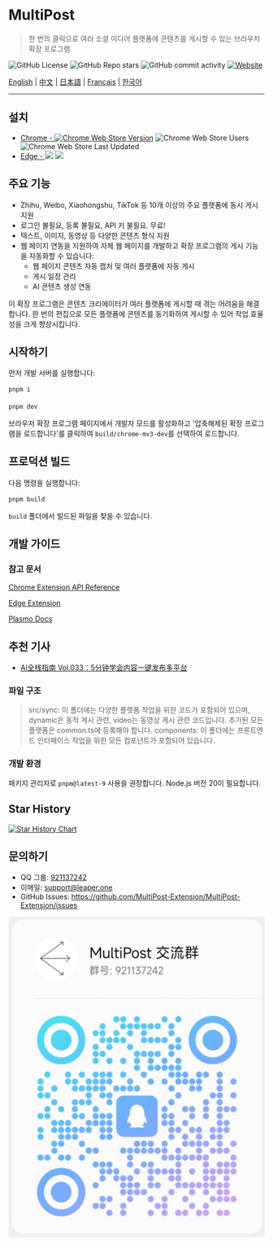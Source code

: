 # MultiPost

> 한 번의 클릭으로 여러 소셜 미디어 플랫폼에 콘텐츠를 게시할 수 있는 브라우저 확장 프로그램

![GitHub License](https://img.shields.io/github/license/leaper-one/MultiPost-Extension) ![GitHub Repo stars](https://img.shields.io/github/stars/leaper-one/MultiPost-Extension) ![GitHub commit activity](https://img.shields.io/github/commit-activity/m/leaper-one/MultiPost-Extension) [![Website](https://img.shields.io/website?url=https%3A%2F%2Fmultipost.app)](https://multipost.app)

[English](../README.md) | [中文](README-zh.md) | [日本語](README-jp.md) | [Français](README-fr.md) | [한국어](README-kr.md)

---

## 설치

- [Chrome - ![Chrome Web Store Version](https://img.shields.io/chrome-web-store/v/dhohkaclnjgcikfoaacfgijgjgceofih)](https://chromewebstore.google.com/detail/multipost/dhohkaclnjgcikfoaacfgijgjgceofih) ![Chrome Web Store Users](https://img.shields.io/chrome-web-store/users/dhohkaclnjgcikfoaacfgijgjgceofih) ![Chrome Web Store Last Updated](https://img.shields.io/chrome-web-store/last-updated/dhohkaclnjgcikfoaacfgijgjgceofih)
- [Edge - ![](https://img.shields.io/badge/dynamic/json?label=edge%20add-on&prefix=v&query=%24.version&url=https%3A%2F%2Fmicrosoftedge.microsoft.com%2Faddons%2Fgetproductdetailsbycrxid%2Fckoiphiceimehjkolnfffgbmihoppgjg)](https://microsoftedge.microsoft.com/addons/detail/multipost/ckoiphiceimehjkolnfffgbmihoppgjg) [![](https://img.shields.io/badge/dynamic/json?label=users&query=%24.activeInstallCount&url=https%3A%2F%2Fmicrosoftedge.microsoft.com%2Faddons%2Fgetproductdetailsbycrxid%2Fckoiphiceimehjkolnfffgbmihoppgjg)](https://microsoftedge.microsoft.com/addons/detail/multipost/ckoiphiceimehjkolnfffgbmihoppgjg)

## 주요 기능

- Zhihu, Weibo, Xiaohongshu, TikTok 등 10개 이상의 주요 플랫폼에 동시 게시 지원
- 로그인 불필요, 등록 불필요, API 키 불필요. 무료!
- 텍스트, 이미지, 동영상 등 다양한 콘텐츠 형식 지원
- 웹 페이지 연동을 지원하여 자체 웹 페이지를 개발하고 확장 프로그램의 게시 기능을 자동화할 수 있습니다:
  - 웹 페이지 콘텐츠 자동 캡처 및 여러 플랫폼에 자동 게시
  - 게시 일정 관리
  - AI 콘텐츠 생성 연동

이 확장 프로그램은 콘텐츠 크리에이터가 여러 플랫폼에 게시할 때 겪는 어려움을 해결합니다. 한 번의 편집으로 모든 플랫폼에 콘텐츠를 동기화하여 게시할 수 있어 작업 효율성을 크게 향상시킵니다.

## 시작하기

먼저 개발 서버를 실행합니다:

```bash
pnpm i

pnpm dev
```

브라우저 확장 프로그램 페이지에서 개발자 모드를 활성화하고 '압축해제된 확장 프로그램을 로드합니다'를 클릭하여 `build/chrome-mv3-dev`를 선택하여 로드합니다.

## 프로덕션 빌드

다음 명령을 실행합니다:

```bash
pnpm build
```

`build` 폴더에서 빌드된 파일을 찾을 수 있습니다.

## 개발 가이드

### 참고 문서

[Chrome Extension API Reference](https://developer.chrome.com/docs/extensions/reference/api)

[Edge Extension](https://learn.microsoft.com/en-us/microsoft-edge/extensions-chromium/)

[Plasmo Docs](https://docs.plasmo.com/)

## 추천 기사

- [AI全栈指南 Vol.033：5分钟学会内容一键发布多平台](https://mp.weixin.qq.com/s/K7yh6EsBLOGJzl8Gh8SwLw)

### 파일 구조

> src/sync: 이 폴더에는 다양한 플랫폼 작업을 위한 코드가 포함되어 있으며, dynamic은 동적 게시 관련, video는 동영상 게시 관련 코드입니다. 추가된 모든 플랫폼은 common.ts에 등록해야 합니다.
> components: 이 폴더에는 프론트엔드 인터페이스 작업을 위한 모든 컴포넌트가 포함되어 있습니다.

### 개발 환경

패키지 관리자로 `pnpm@latest-9` 사용을 권장합니다. Node.js 버전 20이 필요합니다.

## Star History

[![Star History Chart](https://api.star-history.com/svg?repos=leaper-one/MultiPost-Extension&type=Date)](https://star-history.com/#leaper-one/MultiPost-Extension&Date)

## 문의하기

- QQ 그룹: [921137242](http://qm.qq.com/cgi-bin/qm/qr?_wv=1027&k=c5BjhD8JxNAuwjKh6qvCoROU301PppYU&authKey=NfKianfDwngrwJyVQbefIQET9vUQs46xb0PfOYUm6KzdeCjPd5YbvlRoO8trJUUZ&noverify=0&group_code=921137242)
- 이메일: support@leaper.one
- GitHub Issues: https://github.com/MultiPost-Extension/MultiPost-Extension/issues

![QQ 그룹](MultiPost-Extension_2025-02-28T14_17_15.717Z.png)
